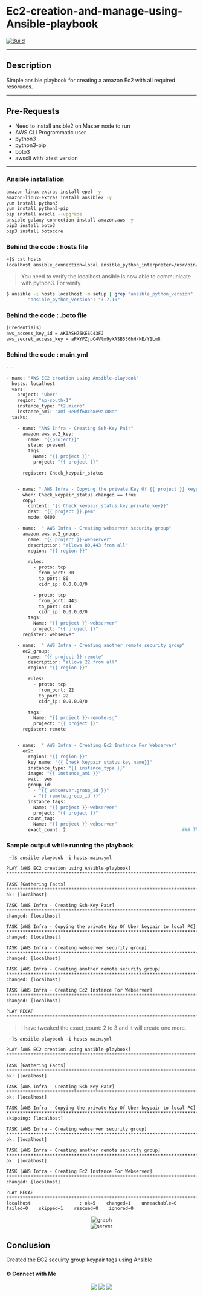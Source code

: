 # Ec2-creation-and-manage-using-Ansible-playbook

[![Build](https://travis-ci.org/joemccann/dillinger.svg?branch=master)](https://travis-ci.org/joemccann/dillinger)

---

## Description 

Simple ansible playbook for creating a amazon Ec2 with all required resoruces.  

----
## Pre-Requests
- Need to install ansible2 on Master node to run
- AWS CLI Programmatic user
- python3
- python3-pip
- boto3
- awscli with latest version
-----

### Ansible installation 

```sh
amazon-linux-extras install epel -y
amazon-linux-extras install ansible2 -y
yum install python3
yum install python3-pip
pip install awscli --upgrade
ansible-galaxy connection install amazon.aws -y
pip3 install boto3
pip3 install botocore
```

### Behind the code : hosts file
```sh
~]$ cat hosts
localhost ansible_connection=local ansible_python_interpreter=/usr/bin/python3
```
> You need to verify the localhost ansible is now able to communicate with python3. For verify

```sh
$ ansible -i hosts localhost -m setup | grep "ansible_python_version"
        "ansible_python_version": "3.7.10"
 ```
### Behind the code : .boto file
```sh
[Credentials]
aws_access_key_id = AKIASH75KESC43FJ
aws_secret_access_key = aPXYPZjpC4Vlm9yXASB536hH/kE/Y1Lm8
```
### Behind the code : main.yml
```sh
---

- name: "AWS EC2 creation using Ansible-playbook"
  hosts: localhost
  vars:
    project: "Uber"
    region: "ap-south-1"
    instance_type: "t2.micro"
    instance_ami: "ami-0e0ff68cb8e9a188a"
  tasks:

    - name: "AWS Infra - Creating Ssh-Key Pair"                                          ### For keypair creation
      amazon.aws.ec2_key:
        name: "{{project}}"
        state: present
        tags:
          Name: "{{ project }}"
          project: "{{ project }}"

      register: Check_keypair_status


    - name: " AWS Infra - Copying the private Key Of {{ project }} keypair to local PC"
      when: Check_keypair_status.changed == true
      copy:
        content: "{{ Check_keypair_status.key.private_key}}"
        dest: "{{ project }}.pem"                                                         ### This will create the keypair pem file and download to our local PC
        mode: 0400

    - name:  " AWS Infra - Creating webserver security group"                             ### Creating the secuirty group with 80 and 443
      amazon.aws.ec2_group:
        name: "{{ project }}-webserver"
        description: "allows 80,443 from all"
        region: "{{ region }}"

        rules:
          - proto: tcp
            from_port: 80
            to_port: 80
            cidr_ip: 0.0.0.0/0

          - proto: tcp
            from_port: 443
            to_port: 443
            cidr_ip: 0.0.0.0/0
        tags:
          Name: "{{ project }}-webserver"
          project: "{{ project }}"
      register: webserver

    - name:  " AWS Infra - Creating another remote security group"                       ### Creating the secuirty group with 20
      ec2_group:
        name: "{{ project }}-remote"
        description: "allows 22 from all"
        region: "{{ region }}"

        rules:
          - proto: tcp
            from_port: 22
            to_port: 22
            cidr_ip: 0.0.0.0/0

        tags:
          Name: "{{ project }}-remote-sg"
          project: "{{ project }}"
      register: remote


    - name:  " AWS Infra - Creating Ec2 Instance For Webserver"                         ### Creating the EC2 Instance
      ec2:
        region: "{{ region }}"
        key_name: "{{ Check_keypair_status.key.name}}"
        instance_type: "{{ instance_type }}"
        image: "{{ instance_ami }}"
        wait: yes
        group_id:
          - "{{ webserver.group_id }}"
          - "{{ remote.group_id }}"
        instance_tags:
          Name: "{{ project }}-webserver"
          project: "{{ project }}"
        count_tag:
          Name: "{{ project }}-webserver"
        exact_count: 2                                           ### This will limit the EC2 creation from re-running the playbook. Other wise ansible will recreate the EC2
 ```


### Sample output while running the playbook

```
 ~]$ ansible-playbook -i hosts main.yml

PLAY [AWS EC2 creation using Ansible-playbook] *************************************************************************************************************************

TASK [Gathering Facts] *************************************************************************************************************************************************
ok: [localhost]

TASK [AWS Infra - Creating Ssh-Key Pair] *******************************************************************************************************************************
changed: [localhost]

TASK [AWS Infra - Copying the private Key Of Uber keypair to local PC] *************************************************************************************************
changed: [localhost]

TASK [AWS Infra - Creating webserver security group] *******************************************************************************************************************
changed: [localhost]

TASK [AWS Infra - Creating another remote security group] **************************************************************************************************************
changed: [localhost]

TASK [AWS Infra - Creating Ec2 Instance For Webserver] *****************************************************************************************************************
changed: [localhost]

PLAY RECAP *************************************************************************************************************************************************************

```
> I have tweaked the exact_count: 2 to 3 and it will create one more. 
```
 ~]$ ansible-playbook -i hosts main.yml

PLAY [AWS EC2 creation using Ansible-playbook] *************************************************************************************************************************

TASK [Gathering Facts] *************************************************************************************************************************************************
ok: [localhost]

TASK [AWS Infra - Creating Ssh-Key Pair] *******************************************************************************************************************************
ok: [localhost]

TASK [AWS Infra - Copying the private Key Of Uber keypair to local PC] *************************************************************************************************
skipping: [localhost]

TASK [AWS Infra - Creating webserver security group] *******************************************************************************************************************
ok: [localhost]

TASK [AWS Infra - Creating another remote security group] **************************************************************************************************************
ok: [localhost]

TASK [AWS Infra - Creating Ec2 Instance For Webserver] *****************************************************************************************************************
changed: [localhost]

PLAY RECAP *************************************************************************************************************************************************************
localhost                  : ok=5    changed=1    unreachable=0    failed=0    skipped=1    rescued=0    ignored=0
```

<center><img alt="graph" src="1_A-D6cuz1WofJOR81z1yWJQ.png">  </img></center>

<center><img alt="server" src="firefox_KQcO3dKJqD.png"> </img></center>

 ## Conclusion

Created the EC2 secuirty group keypair tags using Ansible


#### ⚙️ Connect with Me

<p align="center">
<a href="mailto:jomyambattil@gmail.com"><img src="https://img.shields.io/badge/Gmail-D14836?style=for-the-badge&logo=gmail&logoColor=white"/></a>
<a href="https://www.linkedin.com/in/jomygeorge11"><img src="https://img.shields.io/badge/LinkedIn-0077B5?style=for-the-badge&logo=linkedin&logoColor=white"/></a> 
<a href="https://www.instagram.com/therealjomy"><img src="https://img.shields.io/badge/Instagram-E4405F?style=for-the-badge&logo=instagram&logoColor=white"/></a><br />
